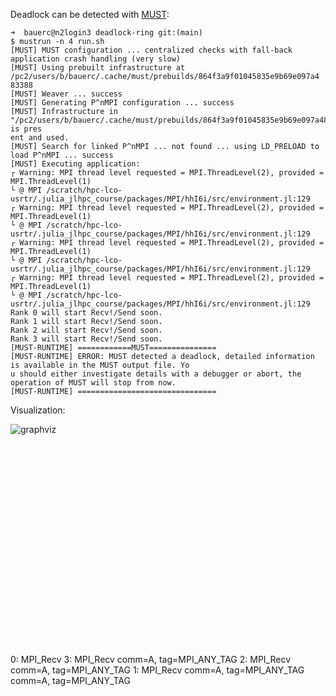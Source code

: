 Deadlock can be detected with [MUST](https://www.i12.rwth-aachen.de/cms/Lehrstuhl-fuer-Informatik/Forschung/Forschungsschwerpunkte/Lehrstuhl-fuer-Hochleistungsrechnen/~nrbe/MUST/):

```
➜  bauerc@n2login3 deadlock-ring git:(main)
$ mustrun -n 4 run.sh
[MUST] MUST configuration ... centralized checks with fall-back application crash handling (very slow)
[MUST] Using prebuilt infrastructure at /pc2/users/b/bauerc/.cache/must/prebuilds/864f3a9f01045835e9b69e097a4
83388
[MUST] Weaver ... success
[MUST] Generating P^nMPI configuration ... success
[MUST] Infrastructure in "/pc2/users/b/bauerc/.cache/must/prebuilds/864f3a9f01045835e9b69e097a483388" is pres
ent and used.
[MUST] Search for linked P^nMPI ... not found ... using LD_PRELOAD to load P^nMPI ... success
[MUST] Executing application:
┌ Warning: MPI thread level requested = MPI.ThreadLevel(2), provided = MPI.ThreadLevel(1)
└ @ MPI /scratch/hpc-lco-usrtr/.julia_jlhpc_course/packages/MPI/hhI6i/src/environment.jl:129
┌ Warning: MPI thread level requested = MPI.ThreadLevel(2), provided = MPI.ThreadLevel(1)
└ @ MPI /scratch/hpc-lco-usrtr/.julia_jlhpc_course/packages/MPI/hhI6i/src/environment.jl:129
┌ Warning: MPI thread level requested = MPI.ThreadLevel(2), provided = MPI.ThreadLevel(1)
└ @ MPI /scratch/hpc-lco-usrtr/.julia_jlhpc_course/packages/MPI/hhI6i/src/environment.jl:129
┌ Warning: MPI thread level requested = MPI.ThreadLevel(2), provided = MPI.ThreadLevel(1)
└ @ MPI /scratch/hpc-lco-usrtr/.julia_jlhpc_course/packages/MPI/hhI6i/src/environment.jl:129
Rank 0 will start Recv!/Send soon.
Rank 1 will start Recv!/Send soon.
Rank 2 will start Recv!/Send soon.
Rank 3 will start Recv!/Send soon.
[MUST-RUNTIME] ============MUST===============
[MUST-RUNTIME] ERROR: MUST detected a deadlock, detailed information is available in the MUST output file. Yo
u should either investigate details with a debugger or abort, the operation of MUST will stop from now.
[MUST-RUNTIME] ===============================
```

Visualization:

![graphviz](https://github.com/carstenbauer/parallel-julia-zoo/assets/187980/f0139e83-a3d2-4e8c-a128-afbdb34931c6)<?xml version="1.0" encoding="UTF-8" standalone="no"?><!DOCTYPE svg PUBLIC "-//W3C//DTD SVG 1.1//EN" "http://www.w3.org/Graphics/SVG/1.1/DTD/svg11.dtd"><!-- Generated by graphviz version 2.40.1 (20161225.0304)
 --><!-- Title: Deadlock Pages: 1 --><svg xmlns="http://www.w3.org/2000/svg" xmlns:xlink="http://www.w3.org/1999/xlink" width="469pt" height="314pt" viewBox="0.00 0.00 468.99 314.40">
<g id="graph0" class="graph" transform="scale(1 1) rotate(0) translate(4 310.4)">
<title>Deadlock</title>
<polygon fill="#ffffff" stroke="transparent" points="-4,4 -4,-310.4 464.9923,-310.4 464.9923,4 -4,4"/>
<!-- 0 -->
<g id="node1" class="node">
<title>0</title>
<polygon fill="none" stroke="#000000" points="104,-269.9 104,-305.9 195.0442,-305.9 195.0442,-269.9 104,-269.9"/>
<text text-anchor="middle" x="149.5221" y="-283.8" font-family="Times,serif" font-size="14.00" fill="#000000">0: MPI_Recv</text>
</g>
<!-- 3 -->
<g id="node2" class="node">
<title>3</title>
<polygon fill="none" stroke="#000000" points="0,-180.1 0,-216.1 91.0442,-216.1 91.0442,-180.1 0,-180.1"/>
<text text-anchor="middle" x="45.5221" y="-194" font-family="Times,serif" font-size="14.00" fill="#000000">3: MPI_Recv</text>
</g>
<!-- 0&#45;&gt;3 -->
<g id="edge1" class="edge">
<title>0-&gt;3</title>
<path fill="none" stroke="#000000" d="M103.8352,-281.4043C84.9772,-276.3516 64.6307,-267.369 52.0519,-251.4 46.4959,-244.3465 44.1962,-235.0562 43.4891,-226.2105"/>
<polygon fill="#000000" stroke="#000000" points="46.9881,-226.12 43.2908,-216.1913 39.9895,-226.2586 46.9881,-226.12"/>
<text text-anchor="middle" x="145.7572" y="-238.8" font-family="Times,serif" font-size="14.00" fill="#000000"> comm=A, tag=MPI_ANY_TAG</text>
</g>
<!-- 2 -->
<g id="node3" class="node">
<title>2</title>
<polygon fill="none" stroke="#000000" points="2,-90.3 2,-126.3 93.0442,-126.3 93.0442,-90.3 2,-90.3"/>
<text text-anchor="middle" x="47.5221" y="-104.2" font-family="Times,serif" font-size="14.00" fill="#000000">2: MPI_Recv</text>
</g>
<!-- 3&#45;&gt;2 -->
<g id="edge2" class="edge">
<title>3-&gt;2</title>
<path fill="none" stroke="#000000" d="M44.3423,-179.8387C43.8468,-169.5446 43.4993,-156.4507 44.0519,-144.8 44.1804,-142.0918 44.3621,-139.2743 44.5759,-136.459"/>
<polygon fill="#000000" stroke="#000000" points="48.0648,-136.738 45.4525,-126.4703 41.0916,-136.126 48.0648,-136.738"/>
<text text-anchor="middle" x="137.7572" y="-149" font-family="Times,serif" font-size="14.00" fill="#000000"> comm=A, tag=MPI_ANY_TAG</text>
</g>
<!-- 1 -->
<g id="node4" class="node">
<title>1</title>
<polygon fill="none" stroke="#000000" points="104,-.5 104,-36.5 195.0442,-36.5 195.0442,-.5 104,-.5"/>
<text text-anchor="middle" x="149.5221" y="-14.4" font-family="Times,serif" font-size="14.00" fill="#000000">1: MPI_Recv</text>
</g>
<!-- 2&#45;&gt;1 -->
<g id="edge4" class="edge">
<title>2-&gt;1</title>
<path fill="none" stroke="#000000" d="M44.5058,-90.2793C43.6456,-79.0557 44.5343,-64.917 52.0519,-55 57.8415,-47.3625 75.5688,-39.7874 94.3464,-33.5344"/>
<polygon fill="#000000" stroke="#000000" points="95.4393,-36.8596 103.9013,-30.4843 93.3105,-30.1911 95.4393,-36.8596"/>
<text text-anchor="middle" x="145.7572" y="-59.2" font-family="Times,serif" font-size="14.00" fill="#000000"> comm=A, tag=MPI_ANY_TAG</text>
</g>
<!-- 1&#45;&gt;0 -->
<g id="edge3" class="edge">
<title>1-&gt;0</title>
<path fill="none" stroke="#000000" d="M195.2256,-26.2665C211.7078,-31.5136 228.6614,-40.2983 238.5221,-55 287.1444,-127.4929 287.1444,-178.9071 238.5221,-251.4 230.5873,-263.2303 218.0597,-271.2292 204.8807,-276.6365"/>
<polygon fill="#000000" stroke="#000000" points="203.4359,-273.4372 195.2256,-280.1335 205.8198,-280.0188 203.4359,-273.4372"/>
<text text-anchor="middle" x="367.7572" y="-149" font-family="Times,serif" font-size="14.00" fill="#000000"> comm=A, tag=MPI_ANY_TAG</text>
</g>
</g>
</svg>

